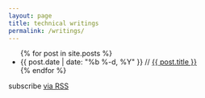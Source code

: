 ```yaml
---
layout: page
title: technical writings
permalink: /writings/
---
```


<div class="post">
  <div class="post-header">
    <ul class="post-list">
    {% for post in site.posts %}
      <li>
        <span class="post-meta">{{ post.date | date: "%b %-d, %Y" }} // </span>
        <a class="post-link" href="{{ post.url | prepend: site.baseurl }}">{{ post.title }}</a>
      </li>
    {% endfor %}
  </ul>

  <p class="rss-subscribe">subscribe <a href="{{ "/feed.xml" | prepend: site.baseurl }}">via RSS</a></p>
  </div>
</div>

